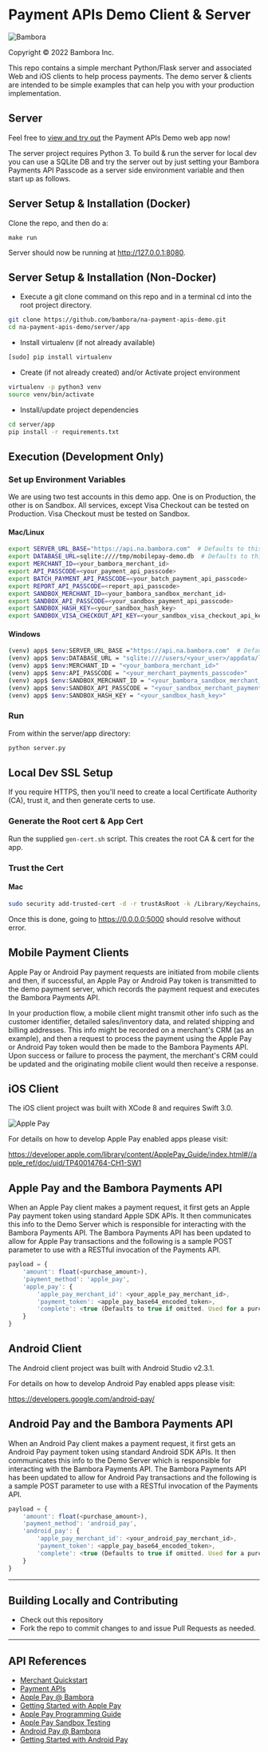 # Payment APIs Demo Client & Server

![Bambora](https://cdn.na.bambora.com/resources/logos/bambora-logo180x92.png)

Copyright © 2022 Bambora Inc.

This repo contains a simple merchant Python/Flask server and associated Web and iOS clients to help process payments.
The demo server & clients are intended to be simple examples that can help you with your production implementation.

## Server

Feel free to [view and try out](https://demo.na.bambora.com) the Payment APIs Demo web app now!

The server project requires Python 3. To build & run the server for local dev you can use a SQLite DB and
try the server out by just setting your Bambora Payments API Passcode as a server side environment variable
and then start up as follows.

## Server Setup & Installation (Docker)

Clone the repo, and then do a:

```shell
make run
```

Server should now be running at <http://127.0.0.1:8080>.

## Server Setup & Installation (Non-Docker)

* Execute a git clone command on this repo and in a terminal cd into the root project directory.

```bash
git clone https://github.com/bambora/na-payment-apis-demo.git
cd na-payment-apis-demo/server/app
```

* Install virtualenv (if not already available)

```bash
[sudo] pip install virtualenv
```

* Create (if not already created) and/or Activate project environment

```bash
virtualenv -p python3 venv
source venv/bin/activate
```

* Install/update project dependencies

```bash
cd server/app
pip install -r requirements.txt
```

## Execution (Development Only)

### Set up Environment Variables

We are using two test accounts in this demo app. One is on Production, the other is on Sandbox. All services,
except Visa Checkout can be tested on Production. Visa Checkout must be tested on Sandbox.

#### Mac/Linux

```bash
export SERVER_URL_BASE="https://api.na.bambora.com"  # Defaults to this and can be omitted
export DATABASE_URL=sqlite:////tmp/mobilepay-demo.db  # Defaults to this and can be omitted
export MERCHANT_ID=<your_bambora_merchant_id>
export API_PASSCODE=<your_payment_api_passcode>
export BATCH_PAYMENT_API_PASSCODE=<your_batch_payment_api_passcode>
export REPORT_API_PASSCODE=<report_api_passcode>
export SANDBOX_MERCHANT_ID=<your_bambora_sandbox_merchant_id>
export SANDBOX_API_PASSCODE=<your_sandbox_payment_api_passcode>
export SANDBOX_HASH_KEY=<your_sandbox_hash_key>
export SANDBOX_VISA_CHECKOUT_API_KEY=<your_sandbox_visa_checkout_api_key>
```

#### Windows

```bash
(venv) app$ $env:SERVER_URL_BASE ="https://api.na.bambora.com"  # Defaults to this and can be omitted
(venv) app$ $env:DATABASE_URL = "sqlite:////users/<your_user>/appdata/local/temp/mobilepay-demo.db"
(venv) app$ $env:MERCHANT_ID = "<your_bambora_merchant_id>"
(venv) app$ $env:API_PASSCODE = "<your_merchant_payments_passcode>"
(venv) app$ $env:SANDBOX_MERCHANT_ID = "<your_bambora_sandbox_merchant_id>"
(venv) app$ $env:SANDBOX_API_PASSCODE = "<your_sandbox_merchant_payments_passcode>"
(venv) app$ $env:SANDBOX_HASH_KEY = "<your_sandbox_hash_key>"
```

### Run

From within the server/app directory:

```bash
python server.py
```

## Local Dev SSL Setup

If you require HTTPS, then you'll need to create a local Certificate Authority (CA), trust it,
and then generate certs to use.

### Generate the Root cert & App Cert

Run the supplied `gen-cert.sh` script.  This creates the root CA & cert for the app.

### Trust the Cert

#### Mac

```bash
sudo security add-trusted-cert -d -r trustAsRoot -k /Library/Keychains/System.keychain server/app/domain.crt
```

Once this is done, going to <https://0.0.0.0:5000> should resolve without error.

## Mobile Payment Clients

Apple Pay or Android Pay payment requests are initiated from mobile clients and then, if successful, an Apple Pay or
Android Pay token is transmitted to the demo payment server, which records the payment request and executes the Bambora
Payments API.

In your production flow, a mobile client might transmit other info such as the customer identifier,
detailed sales/inventory data, and related shipping and billing addresses. This info might be recorded
on a merchant's CRM (as an example), and then a request to process the payment using the Apple Pay or
Android Pay token would then be made to the Bambora Payments API. Upon success or failure to process
the payment, the merchant's CRM could be updated and the originating mobile client would then receive a response.

## iOS Client

The iOS client project was built with XCode 8 and requires Swift 3.0.

![Apple Pay](https://developer.apple.com/assets/elements/icons/apple-pay/apple-pay.svg)

For details on how to develop Apple Pay enabled apps please visit:

<https://developer.apple.com/library/content/ApplePay_Guide/index.html#//apple_ref/doc/uid/TP40014764-CH1-SW1>

## Apple Pay and the Bambora Payments API

When an Apple Pay client makes a payment request, it first gets an Apple Pay payment token using standard Apple SDK
APIs. It then communicates this info to the Demo Server which is responsible for interacting with the
Bambora Payments API. The Bambora Payments API has been updated to allow for Apple Pay transactions
and the following is a sample POST parameter to use with a RESTful invocation of the Payments API.

```javascript
payload = {
    'amount': float(<purchase_amount>),
    'payment_method': 'apple_pay',
    'apple_pay': {
        'apple_pay_merchant_id': <your_apple_pay_merchant_id>,
        'payment_token': <apple_pay_base64_encoded_token>,
        'complete': <true (Defaults to true if omitted. Used for a purchase) | false (Used for a Pre-Auth.)>
    }
}
```

## Android Client

The Android client project was built with Android Studio v2.3.1.

For details on how to develop Android Pay enabled apps please visit:

<https://developers.google.com/android-pay/>

## Android Pay and the Bambora Payments API

When an Android Pay client makes a payment request, it first gets an Android Pay payment token using standard Android
SDK APIs. It then communicates this info to the Demo Server which is responsible for interacting with the
Bambora Payments API. The Bambora Payments API has been updated to allow for Android Pay transactions
and the following is a sample POST parameter to use with a RESTful invocation of the Payments API.

```javascript
payload = {
    'amount': float(<purchase_amount>),
    'payment_method': 'android_pay',
    'android_pay': {
        'apple_pay_merchant_id': <your_android_pay_merchant_id>,
        'payment_token': <apple_pay_base64_encoded_token>,
        'complete': <true (Defaults to true if omitted. Used for a purchase) | false (Used for a Pre-Auth.)>
    }
}
```

---

## Building Locally and Contributing

* Check out this repository
* Fork the repo to commit changes to and issue Pull Requests as needed.

---

## API References

* [Merchant Quickstart](https://dev.na.bambora.com/docs/guides/merchant_quickstart/)
* [Payment APIs](https://dev.na.bambora.com/docs/references/payment_APIs)
* [Apple Pay @ Bambora](https://dev.na.bambora.com/docs/guides/apple_pay/)
* [Getting Started with Apple Pay](https://developer.apple.com/apple-pay/get-started/)
* [Apple Pay Programming Guide](https://developer.apple.com/library/content/ApplePay_Guide/)
* [Apple Pay Sandbox Testing](https://developer.apple.com/support/apple-pay-sandbox/)
* [Android Pay @ Bambora](https://dev.na.bambora.com/docs/guides/android_pay/)
* [Getting Started with Android Pay](https://www.android.com/pay/)

